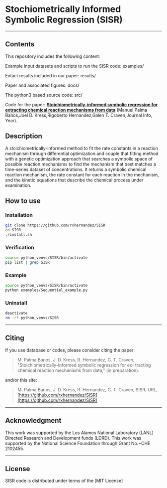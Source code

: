 # Stochiometrically Informed Symbolic Regression (SISR)


----------------

## Contents
This repository includes the following content:

Example input datasets and scripts to run the SISR code: examples/

Extact results included in our paper: results/

Paper and associated figures: docs/

The python3 based source code: src/

Code for the paper: **[Stoichiometrically-informed symbolic regression for extracting chemical reaction mechanisms from data](link)** (Manuel Palma Banos,Joel D. Kress,Rigoberto Hernandez,Galen T. Craven,Journal Info, Year).

## Description
A stoichiometrically-informed method to fit the rate constants in a reaction mechanism through differential optimization and couple that fitting method with a genetic optimization approach that searches a symbolic space of possible reaction mechanisms to find the mechanism that best matches a time-series dataset of concentrations.
It returns a symbolic chemical reaction mechanism, the rate constant for each reaction in the mechanism, and the kinetic equations that describe the chemical process under examination.

## How to use

### Installation
```bash
git clone https://github.com/rxhernandez/SISR
cd SISR
./install.sh
```

### Verification
```bash
source python_venvs/SISR/bin/activate
pip list | grep SISR
```

### Example
```bash
source python_venvs/SISR/bin/activate
python examples/Sequential_example.py
```

### Uninstall
```bash
deactivate
rm -rf python_venvs/SISR
```
<hr>

Citing
----------------

If you use database or codes, please consider citing the paper:

>M. Palma Banos, J. D. Kress, R. Hernandez, G. T. Craven, "Stoichiometrically-informed symbolic regression for ex-
tracting chemical reaction mechanisms from data," (in preparation).

and/or this site:

>M. Palma Banos, J. D. Kress, R. Hernandez, G. T. Craven, SISR, URL, [https://github.com/rxhernandez/SISR](https://github.com/rxhernandez/SISR)

<hr>

Acknowledgment
----------------

This work was supported by the Los Alamos National Laboratory (LANL) Directed Research and Development funds (LDRD).
This work was supported by the National Science Foundation through Grant No.~CHE 2102455.
<hr>

License
----------------

SISR code is distributed under terms of the [MIT License]
